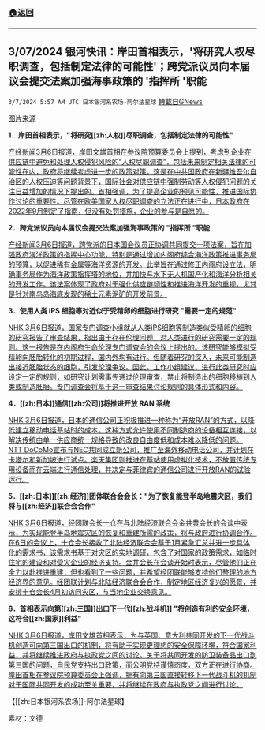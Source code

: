 ###  [:house:返回](README.md)
---


## 3/07/2024 银河快讯：岸田首相表示，'将研究人权尽职调查，包括制定法律的可能性'；跨党派议员向本届议会提交法案加强海事政策的 '指挥所 '职能
`3/7/2024 5:57 AM UTC 日本银河系农场-阿尔法星球` [轉載自GNews](https://gnews.org/articles/2372928)

[图片来源](https://www.sankei.com/article/20240306-YFVSAVLIWJII7NYYOIV5TP6YFU/)

**1．岸田首相表示，"将研究[[zh:人权]]尽职调查，包括制定法律的可能性"**

[产经新闻3月6日报道，岸田文雄首相在参议院预算委员会上提到，考虑到企业在供应链中避免和处理人权侵犯风险的“人权尽职调查”，包括未来制定相关法律的可能性在内，政府将继续考虑进一步的政策对策。这是在中共国政府在新疆维吾尔自治区的人权压迫等问题背景下，国际社会对供应链中强制劳动等人权侵犯问题的关注日益增加的情况下提出的。首相强调，为了提高企业的预见可能性，推进国际协作讨论的重要性。尽管在欧美国家人权尽职调查的立法正在进行中，日本政府在2022年9月制定了指南，但没有处罚措施，企业的参与是自愿的。](https://www.sankei.com/article/20240306-YFVSAVLIWJII7NYYOIV5TP6YFU/)
 

**2．跨党派议员向本届议会提交法案加强海事政策的 "指挥所 "职能**

[产经新闻3月6日报道，跨党派的日本国会议员正协调共同提交一项法案，旨在加强政府海洋政策的指挥中心功能，特别是通过增加内阁府综合海洋政策推进事务局的预算，以促进稀有金属等海洋资源的开发。此举旨在通过修正内阁府设立法，明确事务局作为海洋政策指挥塔的地位，并加快与水下无人机国产化和海洋分析相关的开发工作。该法案体现了政府对于强化供应链韧性和推进海洋开发的重视，尤其是针对南鸟岛海底发现的稀土元素泥矿的开发前景。](https://www.sankei.com/article/20240306-SKRLP5KZJRJXLGNPEYCHUGSXUI/)
 

**3．使用人类 iPS 细胞等对近似于受精卵的细胞进行研究 "需要一定的规范"**

[NHK 3月6日报道，国家专门调查小组就从人类iPS细胞等制造类似受精卵的细胞的研究报告了审查结果，指出由于存在伦理问题，对人类进行的研究需要一定的规则。这一报告是在内阁府生命伦理专门调查会的会议上提出的。该研究能够模拟受精卵向胚胎转化的初期过程，国内外均有进行。但随着研究的深入，未来可能制造出接近胚胎状态的细胞，引发伦理争议。因此，工作小组建议，进行此类研究时应设定一定的规则，如研究计划需事先通过伦理审查，禁止将制造出的细胞移植到人类或制造胚胎。专门调查会将基于这一审查结果讨论规则的具体形式和内容。](https://www3.nhk.or.jp/news/html/20240306/k10014381311000.html)
 

**4．[[zh:日本]]通信[[zh:公司]]将推进开放 RAN 系统**

[NHK 3月6日报道，日本的通信公司正积极推进一种称为“开放RAN”的方式，以降低建立移动电话基站时的成本。这种方式允许使用不同制造商的设备相互连接，以解决传统由单一供应商统一规格导致的改良自由度低和成本难以降低的问题。NTT DoCoMo宣布与NEC共同成立新公司，推广至海外移动电话公司，并计划在卡塔尔和新加坡进行试点。楽天集团则推进在基站使用虚拟化技术，不放置传统专用设备而在云端进行通信处理，并决定与菲律宾的通信公司进行开放RAN的试验运行。](https://www3.nhk.or.jp/news/html/20240306/k10014380201000.html)
 

**5．[[zh:日本]][[zh:经济]]团体联合会会长："为了恢复能登半岛地震灾区，我们将与[[zh:经济]]联合会合作"**

[NHK 3月6日报道，经团联会长十仓在与北陆经济联合会金井豊会长的会谈中表示，为实现能登半岛地震灾区的恢复和重建所需的政策，将与政府进行协调合作。在6日的会议上，十仓会长接收了北陆经济联合会基于1月紧急汇总并进一步具体化的需求书，该需求书基于对灾区的实地调研，包含了对国家的政策需求，如临时住宅的建设和对受灾企业的经济支持。金井会长在会谈开始时表示，尽管他们正在全力以赴推进重建，但也看到了一些问题，并希望经团联能够支持他们整理的地方经济界的意见。经团联计划与北陆经济联合会合作，制定地区经济复兴的愿景，并安排十仓会长4月初访问灾区，与当地企业交换意见。](https://www3.nhk.or.jp/news/html/20240306/k10014380661000.html)
 

**6．首相表示向第[[zh:三国]]出口下一代[[zh:战斗机]] "将创造有利的安全环境，这符合[[zh:国家]]利益"**

[NHK 3月6日报道，岸田文雄首相表示，为与英国、意大利共同开发的下一代战斗机创造可向第三国出口的机制，将有助于实现更理想的安全保障环境，符合国家利益，并将继续推进政府与执政党之间的讨论。关于将共同开发的防卫装备品出口到第三国的问题，自民党支持出口政策，而公明党持谨慎态度，双方正在进行协商。岸田首相在参议院预算委员会上强调，拥有向第三国直接转移下一代战斗机的机制对于国际共同开发的成功至关重要，并将继续在政府与执政党之间进行讨论。](https://www3.nhk.or.jp/news/html/20240306/k10014380701000.html)
 

【[[zh:日本银河系农场]]\-阿尔法星球】

素材：文德

 
